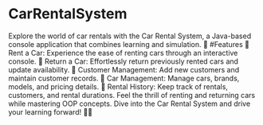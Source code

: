 # CarRentalSystem
Explore the world of car rentals with the Car Rental System, a Java-based console application that combines learning and simulation. 🌟
#Features
🚀 Rent a Car: Experience the ease of renting cars through an interactive console. 🔁 Return a Car: Effortlessly return previously rented cars and update availability. 👥 Customer Management: Add new customers and maintain customer records. 🚗 Car Management: Manage cars, brands, models, and pricing details. 📝 Rental History: Keep track of rentals, customers, and rental durations.
Feel the thrill of renting and returning cars while mastering OOP concepts. Dive into the Car Rental System and drive your learning forward! 🚗💨
